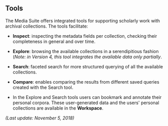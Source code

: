 Tools
---

The Media Suite offers integrated tools for supporting scholarly work with archival collections. The tools facilitate: 

- **Inspect**: inspecting the metadata fields per collection, checking their completeness in general and over time.

- **Explore**: browsing the available collections in a serendipitious fashion (*Note: in Version 4, this tool integrates the available data only partially*.

- **Search**: faceted search for more structured querying of all the available collections. 

- **Compare**: enables comparing the results from different saved queries created with the Search tool.

- In the Explore and Search tools users can bookmark and annotate their personal corpora. These user-generated data and the users' personal collections are available in the **Workspace**.


 *(Last update: November 5, 2018)*
